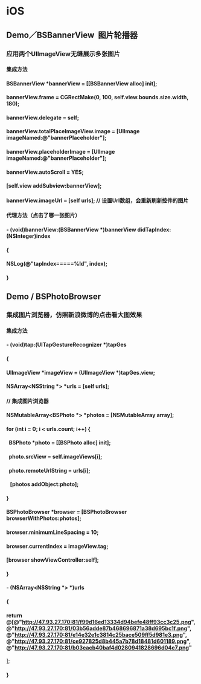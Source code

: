 # iOS
## Demo／BSBannerView  图片轮播器
### 应用两个UIImageView无缝展示多张图片
#### 集成方法 
#### BSBannerView *bannerView = [[BSBannerView alloc] init];
#### bannerView.frame = CGRectMake(0, 100, self.view.bounds.size.width, 180);
#### bannerView.delegate = self;
#### bannerView.totalPlaceImageView.image = [UIImage imageNamed:@"bannerPlaceholder"];
#### bannerView.placeholderImage = [UIImage imageNamed:@"bannerPlaceholder"];
#### bannerView.autoScroll = YES; 
#### [self.view addSubview:bannerView];
#### bannerView.imageUrl = [self urls]; // 设置Url数组，会重新刷新控件的图片

#### 代理方法（点击了哪一张图片）
#### - (void)bannerView:(BSBannerView *)bannerView didTapIndex:(NSInteger)index
#### {
####    NSLog(@"tapIndex=====%ld", index);
#### }


## Demo / BSPhotoBrowser
### 集成图片浏览器，仿照新浪微博的点击看大图效果
#### 集成方法
#### - (void)tap:(UITapGestureRecognizer *)tapGes
#### {
#### UIImageView *imageView = (UIImageView *)tapGes.view;
#### NSArray<NSString *> *urls = [self urls];  
#### // 集成图片浏览器
#### NSMutableArray<BSPhoto *> *photos = [NSMutableArray array];
#### for (int i = 0; i < urls.count; i++) {
####    BSPhoto *photo = [[BSPhoto alloc] init];
####    photo.srcView = self.imageViews[i];
####    photo.remoteUrlString = urls[i];
####    [photos addObject:photo];
#### }
#### BSPhotoBrowser *browser = [BSPhotoBrowser browserWithPhotos:photos];
#### browser.minimumLineSpacing = 10;
#### browser.currentIndex = imageView.tag;
#### [browser showViewController:self];
#### }
#### - (NSArray<NSString *> *)urls
#### {
#### return @[@"http://47.93.27.170:81/f99d16ed13334d94befe48ff93cc3c25.png", @"http://47.93.27.170:81/03b56adde87b468696871a38d695bc1f.png", @"http://47.93.27.170:81/e14e32e1c3814c25bace509ff5d981e3.png", @"http://47.93.27.170:81/ce927825d8b445a7b78d18481d601189.png", @"http://47.93.27.170:81/b03eacb40baf4d0280941828696d04e7.png"
];
#### }

